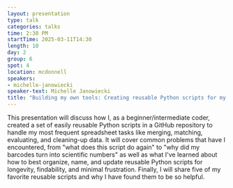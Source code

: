 ```yaml
---
layout: presentation
type: talk
categories: talks
time: 2:30 PM
startTime: 2025-03-11T14:30 
length: 10
day: 2
group: 6
spot: 4
location: mcdonnell
speakers:
- michelle-janowiecki
speaker-text: Michelle Janowiecki
title: "Building my own tools: Creating reusable Python scripts for my most common spreadsheet tasks"
---
```

This presentation will discuss how I, as a beginner/intermediate coder, created a set of easily reusable Python scripts in a GitHub repository to handle my most frequent spreadsheet tasks like merging, matching, evaluating, and cleaning-up data. It will cover common problems that have I encountered, from "what does this script do again" to "why did my barcodes turn into scientific numbers" as well as what I've learned about how to best organize, name, and update reusable Python scripts for longevity, findability, and minimal frustration. Finally, I will share five of my favorite reusable scripts and why I have found them to be so helpful.

